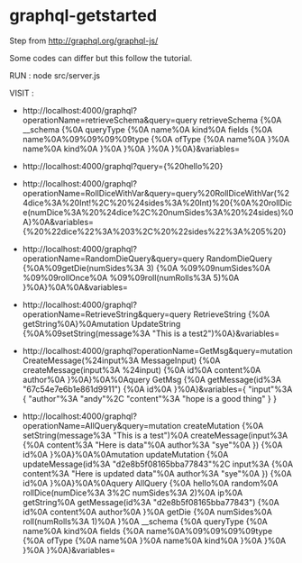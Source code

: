 # graphql-getstarted

Step from http://graphql.org/graphql-js/

Some codes can differ but this follow the tutorial.

RUN : node src/server.js

VISIT :

* http://localhost:4000/graphql?operationName=retrieveSchema&query=query retrieveSchema {%0A __schema {%0A queryType {%0A name%0A kind%0A fields {%0A name%0A%09%09%09%09type {%0A ofType {%0A name%0A }%0A name%0A kind%0A }%0A }%0A }%0A }%0A}&variables=

* http://localhost:4000/graphql?query={%20hello%20}

* http://localhost:4000/graphql?operationName=RollDiceWithVar&query=query%20RollDiceWithVar(%24dice%3A%20Int!%2C%20%24sides%3A%20Int)%20{%0A%20rollDice(numDice%3A%20%24dice%2C%20numSides%3A%20%24sides)%0A}%0A&variables={%20%22dice%22%3A%203%2C%20%22sides%22%3A%205%20}

* http://localhost:4000/graphql?operationName=RandomDieQuery&query=query RandomDieQuery {%0A%09getDie(numSides%3A 3) {%0A %09%09numSides%0A %09%09rollOnce%0A %09%09roll(numRolls%3A 5)%0A }%0A}%0A%0A&variables=

* http://localhost:4000/graphql?operationName=RetrieveString&query=query RetrieveString {%0A getString%0A}%0Amutation UpdateString {%0A%09setString(message%3A "This is a test2")%0A}&variables=

* http://localhost:4000/graphql?operationName=GetMsg&query=mutation CreateMessage(%24input%3A MessageInput) {%0A createMessage(input%3A %24input) {%0A id%0A content%0A author%0A }%0A}%0A%0Aquery GetMsg {%0A getMessage(id%3A "67c54e7e6b1e861d9911") {%0A id%0A }%0A}&variables={ "input"%3A { "author"%3A "andy"%2C "content"%3A "hope is a good thing" } }

* http://localhost:4000/graphql?operationName=AllQuery&query=mutation createMutation {%0A setString(message%3A "This is a test")%0A createMessage(input%3A {%0A content%3A "Here is data"%0A author%3A "sye"%0A }) {%0A id%0A }%0A}%0A%0Amutation updateMutation {%0A updateMessage(id%3A "d2e8b5f08165bba77843"%2C input%3A {%0A content%3A "Here is updated data"%0A author%3A "sye"%0A }) {%0A id%0A }%0A}%0A%0Aquery AllQuery {%0A hello%0A random%0A rollDice(numDice%3A 3%2C numSides%3A 2)%0A ip%0A getString%0A getMessage(id%3A "d2e8b5f08165bba77843") {%0A id%0A content%0A author%0A }%0A getDie {%0A numSides%0A roll(numRolls%3A 1)%0A }%0A __schema {%0A queryType {%0A name%0A kind%0A fields {%0A name%0A%09%09%09%09type {%0A ofType {%0A name%0A }%0A name%0A kind%0A }%0A }%0A }%0A }%0A}&variables=
